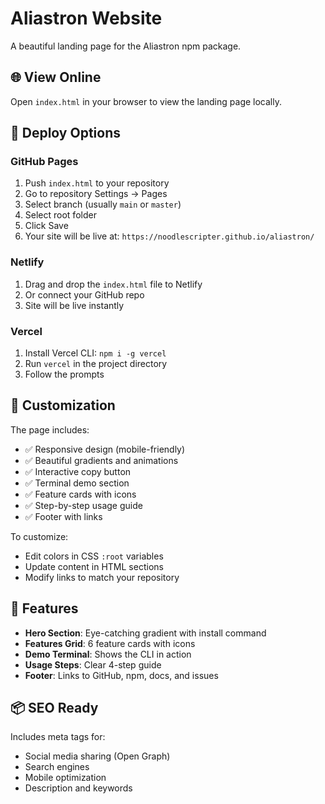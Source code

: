 # Aliastron Website

A beautiful landing page for the Aliastron npm package.

## 🌐 View Online

Open `index.html` in your browser to view the landing page locally.

## 🚀 Deploy Options

### GitHub Pages

1. Push `index.html` to your repository
2. Go to repository Settings → Pages
3. Select branch (usually `main` or `master`)
4. Select root folder
5. Click Save
6. Your site will be live at: `https://noodlescripter.github.io/aliastron/`

### Netlify

1. Drag and drop the `index.html` file to Netlify
2. Or connect your GitHub repo
3. Site will be live instantly

### Vercel

1. Install Vercel CLI: `npm i -g vercel`
2. Run `vercel` in the project directory
3. Follow the prompts

## 📝 Customization

The page includes:
- ✅ Responsive design (mobile-friendly)
- ✅ Beautiful gradients and animations
- ✅ Interactive copy button
- ✅ Terminal demo section
- ✅ Feature cards with icons
- ✅ Step-by-step usage guide
- ✅ Footer with links

To customize:
- Edit colors in CSS `:root` variables
- Update content in HTML sections
- Modify links to match your repository

## 🎨 Features

- **Hero Section**: Eye-catching gradient with install command
- **Features Grid**: 6 feature cards with icons
- **Demo Terminal**: Shows the CLI in action
- **Usage Steps**: Clear 4-step guide
- **Footer**: Links to GitHub, npm, docs, and issues

## 📦 SEO Ready

Includes meta tags for:
- Social media sharing (Open Graph)
- Search engines
- Mobile optimization
- Description and keywords
